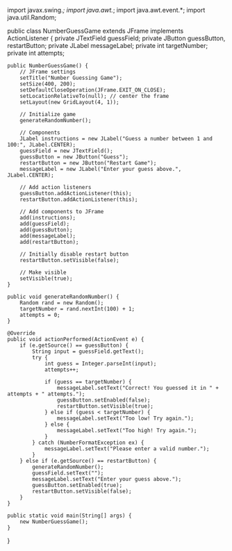 import javax.swing.*;
import java.awt.*;
import java.awt.event.*;
import java.util.Random;

public class NumberGuessGame extends JFrame implements ActionListener {
    private JTextField guessField;
    private JButton guessButton, restartButton;
    private JLabel messageLabel;
    private int targetNumber;
    private int attempts;

    public NumberGuessGame() {
        // JFrame settings
        setTitle("Number Guessing Game");
        setSize(400, 200);
        setDefaultCloseOperation(JFrame.EXIT_ON_CLOSE);
        setLocationRelativeTo(null); // center the frame
        setLayout(new GridLayout(4, 1));

        // Initialize game
        generateRandomNumber();

        // Components
        JLabel instructions = new JLabel("Guess a number between 1 and 100:", JLabel.CENTER);
        guessField = new JTextField();
        guessButton = new JButton("Guess");
        restartButton = new JButton("Restart Game");
        messageLabel = new JLabel("Enter your guess above.", JLabel.CENTER);

        // Add action listeners
        guessButton.addActionListener(this);
        restartButton.addActionListener(this);

        // Add components to JFrame
        add(instructions);
        add(guessField);
        add(guessButton);
        add(messageLabel);
        add(restartButton);

        // Initially disable restart button
        restartButton.setVisible(false);

        // Make visible
        setVisible(true);
    }

    public void generateRandomNumber() {
        Random rand = new Random();
        targetNumber = rand.nextInt(100) + 1;
        attempts = 0;
    }

    @Override
    public void actionPerformed(ActionEvent e) {
        if (e.getSource() == guessButton) {
            String input = guessField.getText();
            try {
                int guess = Integer.parseInt(input);
                attempts++;

                if (guess == targetNumber) {
                    messageLabel.setText("Correct! You guessed it in " + attempts + " attempts.");
                    guessButton.setEnabled(false);
                    restartButton.setVisible(true);
                } else if (guess < targetNumber) {
                    messageLabel.setText("Too low! Try again.");
                } else {
                    messageLabel.setText("Too high! Try again.");
                }
            } catch (NumberFormatException ex) {
                messageLabel.setText("Please enter a valid number.");
            }
        } else if (e.getSource() == restartButton) {
            generateRandomNumber();
            guessField.setText("");
            messageLabel.setText("Enter your guess above.");
            guessButton.setEnabled(true);
            restartButton.setVisible(false);
        }
    }

    public static void main(String[] args) {
        new NumberGuessGame();
    }
}
